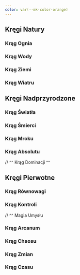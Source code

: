 ```yaml
---
color: var(--mk-color-orange)
---
```


## Kręgi Natury
### **Krąg Ognia**

### **Krąg Wody**

### **Krąg Ziemi**

### **Krąg Wiatru**


## Kręgi Nadprzyrodzone

### **Krąg Światła**

### **Krąg Śmierci**

### **Krąg Mroku**

### **Krąg Absolutu**
// ^^ Krąg Dominacji ^^

## Kręgi Pierwotne

### **Krąg Równowagi**

### **Krąg Kontroli**
// ^^ Magia Umysłu
### **Krąg Arcanum**

### **Krąg Chaosu**

### **Krąg Zmian**

### **Krąg Czasu**


